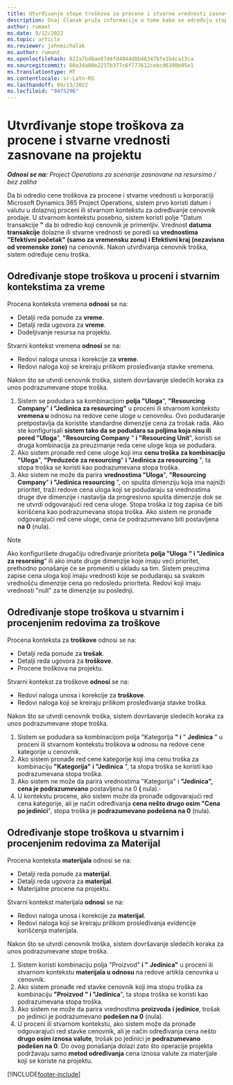 ```yaml
---
title: Utvrđivanje stope troškova za procene i stvarne vrednosti zasnovane na projektu
description: Ovaj članak pruža informacije o tome kako se određuju stope troškova za procene i stvarne vrednosti zasnovane na projektu.
author: rumant
ms.date: 9/12/2022
ms.topic: article
ms.reviewer: johnmichalak
ms.author: rumant
ms.openlocfilehash: 822a7bd8ae87d4fd4044d8b46347bfe1b4ca13ca
ms.sourcegitcommit: 60a34a00e2237b377c6f777612cebcd6380b05e1
ms.translationtype: MT
ms.contentlocale: sr-Latn-RS
ms.lasthandoff: 09/13/2022
ms.locfileid: "9475296"
---
```

# <a name="determine-cost-rates-for-project-based-estimates-and-actuals"></a>Utvrđivanje stope troškova za procene i stvarne vrednosti zasnovane na projektu

_**Odnosi se na:** Project Operations za scenarije zasnovane na resursima / bez zaliha_

Da bi odredio cene troškova za procene i stvarne vrednosti u korporaciji Microsoft Dynamics 365 Project Operations, sistem prvo koristi datum i valutu u dolaznoj proceni ili stvarnom kontekstu za određivanje cenovnik prodaje. U stvarnom kontekstu posebno, sistem koristi polje "Datum transakcije **"** da bi odredio koji cenovnik je primenljiv. Vrednost **datuma transakcije** dolazne ili stvarne vrednosti se poredi sa **vrednostima "Efektivni početak" (samo za vremensku zonu)** **i Efektivni kraj (nezavisno od vremenske zone)** na cenovnik. Nakon utvrđivanja cenovnik troška, sistem određuje cenu troška.

## <a name="determining-cost-rates-in-estimate-and-actual-contexts-for-time"></a>Određivanje stope troškova u proceni i stvarnim kontekstima za vreme

Procena konteksta vremena **odnosi** se na:

- Detalji reda ponude za **vreme**.
- Detalji reda ugovora za **vreme**.
- Dodeljivanje resursa na projektu.

Stvarni kontekst vremena **odnosi** se na:

- Redovi naloga unosa i korekcije za **vreme**.
- Redovi naloga koji se kreiraju prilikom prosleđivanja stavke vremena.

Nakon što se utvrdi cenovnik troška, sistem dovršavanje sledećih koraka za unos podrazumevane stope troška.

1. Sistem se podudara sa kombinacijom **polja "Uloga**", **"Resourcing Company**" **i "Jedinica za resourcing"** u proceni ili stvarnom kontekstu **vremena u** odnosu na redove cene uloge u cenovniku. Ovo podudaranje pretpostavlja da koristite standardne dimenzije cena za trošak rada. Ako ste konfigurisali **sistem tako da se podudara sa poljima koja nisu ili pored "Uloga**", **"Resourcing Company** " **i "Resourcing Unit**", koristi se druga kombinacija za preuzimanje reda cene uloge koja se podudara.
1. Ako sistem pronađe red cene uloge koji ima **cenu troška za kombinaciju "Uloga**", **"Preduzeće za resourcing**" **i "Jedinica za resourcing** ", ta stopa troška se koristi kao podrazumevana stopa troška.
1. Ako sistem ne može da parira **vrednostima "Uloga**", **"Resourcing Company**" **i "Jedinica resourcing** ", on spušta dimenziju koja ima najniži prioritet, traži redove cena uloga koji se podudaraju sa vrednostima druge dve dimenzije i nastavlja da progresivno spušta dimenzije dok se ne utvrdi odgovarajući red cena uloge. Stopa troška iz tog zapisa će biti korišćena kao podrazumevana stopa troška. Ako sistem ne pronađe odgovarajući red cene uloge, cena će podrazumevano biti postavljena **na 0** (nula).

> [!NOTE]
> Ako konfigurišete drugačiju određivanje prioriteta **polja "Uloga** **" i "Jedinica za resorsing**" ili ako imate druge dimenzije koje imaju veći prioritet, prethodno ponašanje će se promeniti u skladu sa tim. Sistem preuzima zapise cena uloga koji imaju vrednosti koje se podudaraju sa svakom vrednošću dimenzije cena po redosledu prioriteta. Redovi koji imaju vrednosti "null" za te dimenzije su poslednji.

## <a name="determining-cost-rates-on-actual-and-estimate-lines-for-expense"></a>Određivanje stope troškova u stvarnim i procenjenim redovima za troškove

Procena konteksta za **troškove** odnosi se na:

- Detalji reda ponude za **trošak**.
- Detalji reda ugovora za **troškove**.
- Procene troškova na projektu.

Stvarni kontekst za troškove **odnosi** se na:

- Redovi naloga unosa i korekcije za **troškove**.
- Redovi naloga koji se kreiraju prilikom prosleđivanja stavke troška.

Nakon što se utvrdi cenovnik troška, sistem dovršavanje sledećih koraka za unos podrazumevane stope troška.

1. Sistem se podudara sa kombinacijom polja "Kategorija **" i** " **Jedinica** " u proceni ili stvarnom kontekstu troškova **u** odnosu na redove cene kategorije u cenovnik.
1. Ako sistem pronađe red cene kategorije koji ima cenu troška za kombinaciju **"Kategorija"** **i "Jedinica** ", ta stopa troška se koristi kao podrazumevana stopa troška.
1. Ako sistem ne može da parira vrednostima "Kategorija" i **"Jedinica", cena je podrazumevano** postavljena na 0 **(** nula).**·**
1. U kontekstu procene, ako sistem može da pronađe odgovarajući red cena kategorije, ali je način određivanja **cena nešto drugo osim "Cena po jedinici**", stopa troška je **podrazumevano podešena na 0** (nula).

## <a name="determining-cost-rates-on-actual-and-estimate-lines-for-material"></a>Određivanje stope troškova u stvarnim i procenjenim redovima za Materijal

Procena konteksta **materijala** odnosi se na:

- Detalji reda ponude za **materijal**.
- Detalji reda ugovora za **materijal**.
- Materijalne procene na projektu.

Stvarni kontekst materijala **odnosi** se na:

- Redovi naloga unosa i korekcije za **materijal**.
- Redovi naloga koji se kreiraju prilikom prosleđivanja evidencije korišćenja materijala.

Nakon što se utvrdi cenovnik troška, sistem dovršavanje sledećih koraka za unos podrazumevane stope troška.

1. Sistem koristi kombinaciju polja "Proizvod" **i "** **Jedinica"** u proceni ili stvarnom kontekstu **materijala u odnosu** na redove artikla cenovnka u cenovnik.
1. Ako sistem pronađe red stavke cenovnik koji ima stopu troška za kombinaciju **"Proizvod** **" i "Jedinica**", ta stopa troška se koristi kao podrazumevana stopa troška.
1. Ako sistem ne može da parira vrednostima **proizvoda** **i jedinice**, trošak po jedinici je podrazumevano **podešen na 0** (nula).
1. U proceni ili stvarnom kontekstu, ako sistem može da pronađe odgovarajući red stavke cenovnik, ali je način određivanja cena nešto **drugo osim iznosa valute**, trošak po jedinici je **podrazumevano podešen na 0**. Do ovog ponašanja dolazi zato što operacije projekta podržavaju samo **metod određivanja** cena iznosa valute za materijale koji se koriste na projektu.

[!INCLUDE[footer-include](../includes/footer-banner.md)]

